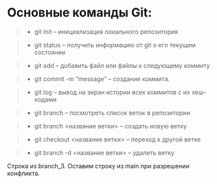 # Основные команды Git:

> * git init – инициализация локального репозитория

> * git status – получить информацию от git о его текущем состоянии

> * git add – добавить файл или файлы к следующему коммиту

> * git commit -m “message” – создание коммита.

> * git log – вывод на экран истории всех коммитов с их хеш-кодами

> * git branch – посмотреть список веток в репозитории

> * git branch <название ветки> – создать новую ветку

> * git checkout <название ветки> – переход к другой ветке

> * git branch -d <название ветки> – удалить ветку

Строка из branch_3. Оставим строку из main при разрешении конфликта.